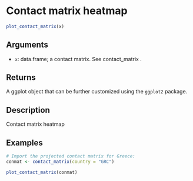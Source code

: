# Contact matrix heatmap

```r
plot_contact_matrix(x)
```

## Arguments

- `x`: data.frame; a contact matrix. See contact_matrix .

## Returns

A ggplot object that can be further customized using the `ggplot2` package.

## Description

Contact matrix heatmap

## Examples

```r
# Import the projected contact matrix for Greece:
conmat <- contact_matrix(country = "GRC")

plot_contact_matrix(conmat)
```



